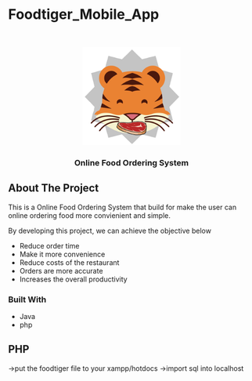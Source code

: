 # Foodtiger_Mobile_App

<!-- PROJECT LOGO -->
<br />
<p align="center">
  <a href="https://github.com/YeongCC/Foodtiger_Mobile_App">
    <img src="https://github.com/JYuan19/Project2/blob/master/image/logo%20256x256.png?raw=true" alt="Logo" width="200" height="200">
  </a>

  <h3 align="center">Online Food Ordering System</h3>

</p>


## About The Project

This is a Online Food Ordering System that build for make the user can online ordering food more convienient and simple. 

By developing this project, we can achieve the objective below
-	Reduce order time
-	Make it more convenience 
-	Reduce costs of the restaurant
-	Orders are more accurate
-	Increases the overall productivity


### Built With
* Java
* php

## PHP
->put the foodtiger file to your xampp/hotdocs 
->import sql into localhost
